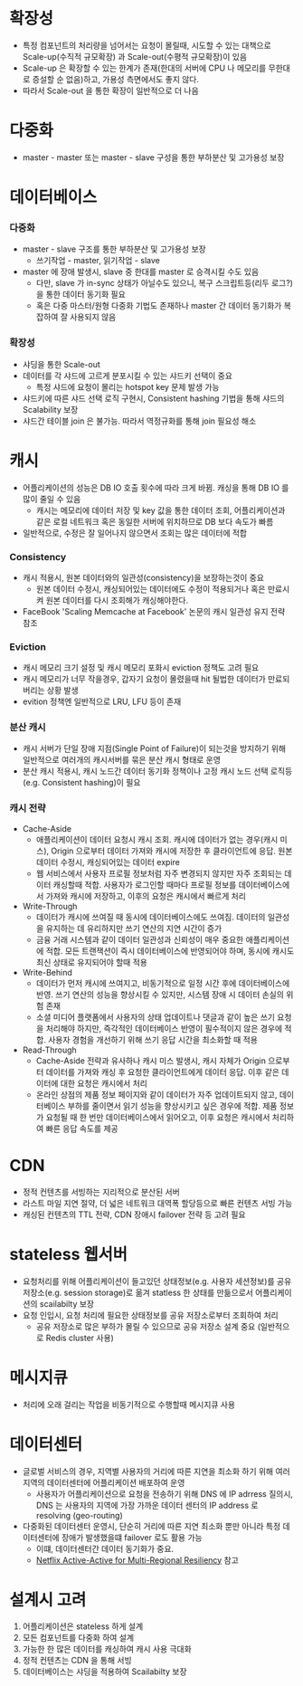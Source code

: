 # 확장성
* 특정 컴포넌트의 처리량을 넘어서는 요청이 몰릴때, 시도할 수 있는 대책으로 Scale-up(수직적 규모확장) 과 Scale-out(수평적 규모확장)이 있음
* Scale-up 은 확장할 수 있는 한계가 존재(한대의 서버에 CPU 나 메모리를 무한대로 증설할 순 없음)하고, 가용성 측면에서도 좋지 않다.
* 따라서 Scale-out 을 통한 확장이 일반적으로 더 나음


# 다중화
* master - master 또는 master - slave 구성을 통한 부하분산 및 고가용성 보장


# 데이터베이스
### 다중화
* master - slave 구조를 통한 부하분산 및 고가용성 보장
  * 쓰기작업 - master, 읽기작업 - slave
* master 에 장애 발생시, slave 중 한대를 master 로 승격시킬 수도 있음
  * 다만, slave 가 in-sync 상태가 아닐수도 있으니, 복구 스크립트등(리두 로그?)을 통한 데이터 동기화 필요
  * 혹은 다중 마스터/원형 다중화 기법도 존재하나 master 간 데이터 동기화가 복잡하여 잘 사용되지 않음

### 확장성
* 샤딩을 통한 Scale-out
* 데이터를 각 샤드에 고르게 분포시킬 수 있는 샤드키 선택이 중요
    * 특정 샤드에 요청이 몰리는 hotspot key 문제 발생 가능
* 샤드키에 따른 샤드 선택 로직 구현시, Consistent hashing 기법을 통해 샤드의 Scalability 보장
* 샤드간 테이블 join 은 불가능. 따라서 역정규화를 통해 join 필요성 해소


# 캐시
* 어플리케이션의 성능은 DB IO 호출 횟수에 따라 크게 바뀜. 캐싱을 통해 DB IO 를 많이 줄일 수 있음
    * 캐시는 메모리에 데이터 저장 및 key 값을 통한 데이터 조회, 어플리케이션과 같은 로컬 네트워크 혹은 동일한 서버에 위치하므로 DB 보다 속도가 빠름
* 일반적으로, 수정은 잘 일어나지 않으면서 조회는 많은 데이터에 적합

### Consistency
* 캐시 적용시, 원본 데이터와의 일관성(consistency)을 보장하는것이 중요
  * 원본 데이터 수정시, 캐싱되어있는 데이터에도 수정이 적용되거나 혹은 만료시켜 원본 데이터를 다시 조회해가 캐싱해야한다.
* FaceBook 'Scaling Memcache at Facebook' 논문의 캐시 일관성 유지 전략 참조

### Eviction
* 캐시 메모리 크기 설정 및 캐시 메모리 포화시 eviction 정책도 고려 필요
* 캐시 메모리가 너무 작을경우, 갑자기 요청이 몰렸을때 hit 될법한 데이터가 만료되버리는 상황 발생
* evition 정책엔 일반적으로 LRU, LFU 등이 존재

### 분산 캐시
* 캐시 서버가 단일 장애 지점(Single Point of Failure)이 되는것을 방지하기 위해 일반적으로 여러개의 캐시서버를 묶은 분산 캐시 형태로 운영
* 분산 캐시 적용시, 캐시 노드간 데이터 동기화 정책이나 고정 캐시 노드 선택 로직등(e.g. Consistent hashing)이 필요

### 캐시 전략
* Cache-Aside
  * 애플리케이션이 데이터 요청시 캐시 조회. 캐시에 데이터가 없는 경우(캐시 미스), Origin 으로부터 데이터 가져와 캐시에 저장한 후 클라이언트에 응답. 원본 데이터 수정시, 캐싱되어있는 데이터 expire
  * 웹 서비스에서 사용자 프로필 정보처럼 자주 변경되지 않지만 자주 조회되는 데이터 캐싱할때 적합. 사용자가 로그인할 때마다 프로필 정보를 데이터베이스에서 가져와 캐시에 저장하고, 이후의 요청은 캐시에서 빠르게 처리
* Write-Through
  * 데이터가 캐시에 쓰여질 때 동시에 데이터베이스에도 쓰여짐. 데이터의 일관성을 유지하는 데 유리하지만 쓰기 연산의 지연 시간이 증가
  * 금융 거래 시스템과 같이 데이터 일관성과 신뢰성이 매우 중요한 애플리케이션에 적합. 모든 트랜잭션이 즉시 데이터베이스에 반영되어야 하며, 동시에 캐시도 최신 상태로 유지되어야 할때 적용
* Write-Behind
  * 데이터가 먼저 캐시에 쓰여지고, 비동기적으로 일정 시간 후에 데이터베이스에 반영. 쓰기 연산의 성능을 향상시킬 수 있지만, 시스템 장애 시 데이터 손실의 위험 존재
  * 소셜 미디어 플랫폼에서 사용자의 상태 업데이트나 댓글과 같이 높은 쓰기 요청을 처리해야 하지만, 즉각적인 데이터베이스 반영이 필수적이지 않은 경우에 적합. 사용자 경험을 개선하기 위해 쓰기 응답 시간을 최소화할 때 적용
* Read-Through
  * Cache-Aside 전략과 유사하나 캐시 미스 발생시, 캐시 자체가 Origin 으로부터 데이터를 가져와 캐싱 후 요청한 클라이언트에게 데이터 응답. 이후 같은 데이터에 대한 요청은 캐시에서 처리
  * 온라인 상점의 제품 정보 페이지와 같이 데이터가 자주 업데이트되지 않고, 데이터베이스 부하를 줄이면서 읽기 성능을 향상시키고 싶은 경우에 적합. 제품 정보가 요청될 때 한 번만 데이터베이스에서 읽어오고, 이후 요청은 캐시에서 처리하여 빠른 응답 속도를 제공


# CDN
* 정적 컨텐츠를 서빙하는 지리적으로 분산된 서버
* 라스트 마일 지연 절약, 더 넓은 네트워크 대역폭 할당등으로 빠른 컨텐츠 서빙 가능
* 캐싱된 컨텐츠의 TTL 전략, CDN 장애시 failover 전략 등 고려 필요


# stateless 웹서버
* 요청처리를 위해 어플리케이션이 들고있던 상태정보(e.g. 사용자 세션정보)를 공유 저장소(e.g. session storage)로 옮겨 statless 한 상태를 만듦으로서 어플리케이션의 scailabilty 보장
* 요청 인입시, 요청 처리에 필요한 상태정보를 공유 저장소로부터 조회하여 처리
    * 공유 저장소로 많은 부하가 몰릴 수 있으므로 공유 저장소 설계 중요 (일반적으로 Redis cluster 사용)


# 메시지큐
* 처리에 오래 걸리는 작업을 비동기적으로 수행할때 메시지큐 사용


# 데이터센터
* 글로벌 서비스의 경우, 지역별 사용자의 거리에 따른 지연을 최소화 하기 위해 여러 지역의 데이터센터에 어플리케이션 배포하여 운영
    * 사용자가 어플리케이션으로 요청을 전송하기 위해 DNS 에 IP adrress 질의시, DNS 는 사용자의 지역에 가장 가까운 데이터 센터의 IP address 로 resolving (geo-routing)
* 다중화된 데이터센터 운영시, 단순히 거리에 따른 지연 최소화 뿐만 아니라 특정 데이터센터에 장애가 발생했을떄 failover 로도 활용 가능
    * 이떄, 데이터센터간 데이터 동기화가 중요.
    * [Netflix Active-Active for Multi-Regional Resiliency](https://netflixtechblog.com/active-active-for-multi-regional-resiliency-c47719f6685b) 참고


# 설계시 고려
1. 어플리케이션은 stateless 하게 설계
2. 모든 컴포넌트를 다중화 하여 설계
3. 가능한 한 많은 데이터를 캐싱하여 캐시 사용 극대화
4. 정적 컨텐츠는 CDN 을 통해 서빙
5. 데이터베이스는 샤딩을 적용하여 Scailabilty 보장

